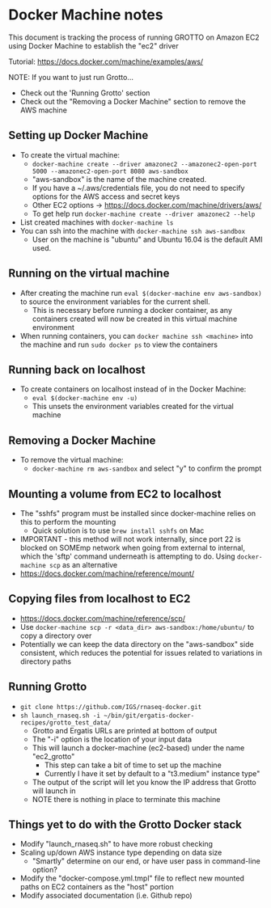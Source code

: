 # Docker Machine notes

This document is tracking the process of running GROTTO on Amazon EC2 using Docker Machine to establish the "ec2" driver

Tutorial: <https://docs.docker.com/machine/examples/aws/>

NOTE: If you want to just run Grotto...
* Check out the 'Running Grotto' section
* Check out the "Removing a Docker Machine" section to remove the AWS machine

## Setting up Docker Machine

* To create the virtual machine:
  * `docker-machine create --driver amazonec2 --amazonec2-open-port 5000 --amazonec2-open-port 8080 aws-sandbox`
  * "aws-sandbox" is the name of the machine created.
  * If you have a ~/.aws/credentials file, you do not need to specify options for the AWS access and secret keys
  * Other EC2 options -> <https://docs.docker.com/machine/drivers/aws/>
  * To get help run `docker-machine create --driver amazonec2 --help`
* List created machines with `docker-machine ls`
* You can ssh into the machine with `docker-machine ssh aws-sandbox`
  * User on the machine is "ubuntu" and Ubuntu 16.04 is the default AMI used.

## Running on the virtual machine

* After creating the machine run `eval $(docker-machine env aws-sandbox)` to source the environment variables for the current shell.
  * This is necessary before running a docker container, as any containers created will now be created in this virtual machine environment
* When running containers, you can `docker machine ssh <machine>` into the machine and run `sudo docker ps` to view the containers

## Running back on localhost

* To create containers on localhost instead of in the Docker Machine:
  * `eval $(docker-machine env -u)`
  * This unsets the environment variables created for the virtual machine

## Removing a Docker Machine

* To remove the virtual machine:
  * `docker-machine rm aws-sandbox` and select "y" to confirm the prompt

## Mounting a volume from EC2 to localhost

* The "sshfs" program must be installed since docker-machine relies on this to perform the mounting
  * Quick solution is to use `brew install sshfs` on Mac
* IMPORTANT - this method will not work internally, since port 22 is blocked on SOMEmp network when going from external to internal, which the 'sftp' command underneath is attempting to do.  Using `docker-machine scp` as an alternative
* <https://docs.docker.com/machine/reference/mount/>

## Copying files from localhost to EC2

* <https://docs.docker.com/machine/reference/scp/>
* Use `docker-machine scp -r <data_dir> aws-sandbox:/home/ubuntu/` to copy a directory over
* Potentially we can keep the data directory on the "aws-sandbox" side consistent, which reduces the potential for issues related to variations in directory paths

## Running Grotto

* `git clone https://github.com/IGS/rnaseq-docker.git`
* `sh launch_rnaseq.sh -i ~/bin/git/ergatis-docker-recipes/grotto_test_data/`
  * Grotto and Ergatis URLs are printed at bottom of output
  * The "-i" option is the location of your input data
  * This will launch a docker-machine (ec2-based) under the name "ec2\_grotto"
    * This step can take a bit of time to set up the machine
    * Currently I have it set by default to a "t3.medium" instance type"
  * The output of the script will let you know the IP address that Grotto will launch in
  * NOTE there is nothing in place to terminate this machine

## Things yet to do with the Grotto Docker stack

* Modify "launch\_rnaseq.sh" to have more robust checking
* Scaling up/down AWS instance type depending on data size
  * "Smartly" determine on our end, or have user pass in command-line option?
* Modify the "docker-compose.yml.tmpl" file to reflect new mounted paths on EC2 containers as the "host" portion
* Modify associated documentation (i.e. Github repo)